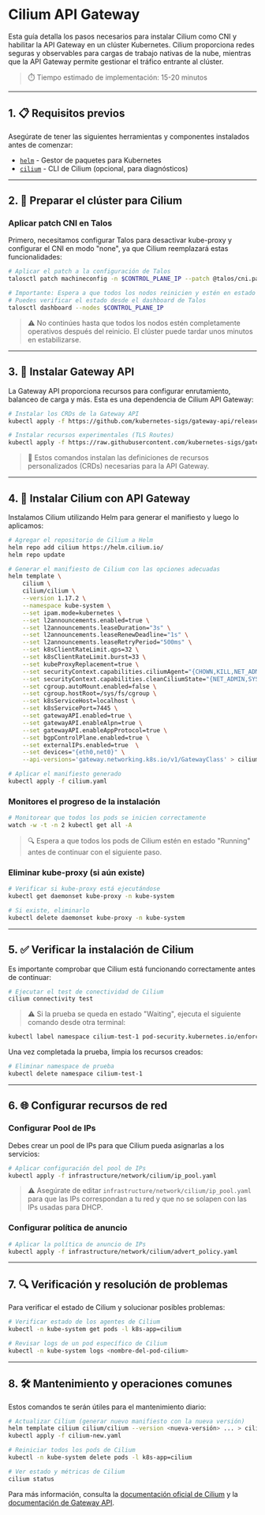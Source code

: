 # Cilium API Gateway

Esta guía detalla los pasos necesarios para instalar Cilium como CNI y habilitar la API Gateway en un clúster Kubernetes. Cilium proporciona redes seguras y observables para cargas de trabajo nativas de la nube, mientras que la API Gateway permite gestionar el tráfico entrante al clúster.

> ⏱️ Tiempo estimado de implementación: 15-20 minutos

---

## 1. 📋 Requisitos previos

Asegúrate de tener las siguientes herramientas y componentes instalados antes de comenzar:

- [`helm`](https://helm.sh/docs/intro/install/) - Gestor de paquetes para Kubernetes
- [`cilium`](https://docs.cilium.io/en/stable/gettingstarted/k8s-install-default/) - CLI de Cilium (opcional, para diagnósticos)

---

## 2. 🔄 Preparar el clúster para Cilium

### Aplicar patch CNI en Talos

Primero, necesitamos configurar Talos para desactivar kube-proxy y configurar el CNI en modo "none", ya que Cilium reemplazará estas funcionalidades:

```bash
# Aplicar el patch a la configuración de Talos
talosctl patch machineconfig -n $CONTROL_PLANE_IP --patch @talos/cni.patch.yaml --endpoints $CONTROL_PLANE_IP --mode=reboot

# Importante: Espera a que todos los nodos reinicien y estén en estado "Ready"
# Puedes verificar el estado desde el dashboard de Talos
talosctl dashboard --nodes $CONTROL_PLANE_IP
```

> ⚠️ No continúes hasta que todos los nodos estén completamente operativos después del reinicio. El clúster puede tardar unos minutos en estabilizarse.

---

## 3. 🚪 Instalar Gateway API

La Gateway API proporciona recursos para configurar enrutamiento, balanceo de carga y más. Esta es una dependencia de Cilium API Gateway:

```bash
# Instalar los CRDs de la Gateway API
kubectl apply -f https://github.com/kubernetes-sigs/gateway-api/releases/download/v1.2.1/standard-install.yaml

# Instalar recursos experimentales (TLS Routes)
kubectl apply -f https://raw.githubusercontent.com/kubernetes-sigs/gateway-api/v1.2.1/config/crd/experimental/gateway.networking.k8s.io_tlsroutes.yaml
```

> 📝 Estos comandos instalan las definiciones de recursos personalizados (CRDs) necesarias para la API Gateway.

---

## 4. 🔌 Instalar Cilium con API Gateway

Instalamos Cilium utilizando Helm para generar el manifiesto y luego lo aplicamos:

```bash
# Agregar el repositorio de Cilium a Helm
helm repo add cilium https://helm.cilium.io/
helm repo update

# Generar el manifiesto de Cilium con las opciones adecuadas
helm template \
    cilium \
    cilium/cilium \
    --version 1.17.2 \
    --namespace kube-system \
    --set ipam.mode=kubernetes \
    --set l2announcements.enabled=true \
    --set l2announcements.leaseDuration="3s" \
    --set l2announcements.leaseRenewDeadline="1s" \
    --set l2announcements.leaseRetryPeriod="500ms" \
    --set k8sClientRateLimit.qps=32 \
    --set k8sClientRateLimit.burst=33 \
    --set kubeProxyReplacement=true \
    --set securityContext.capabilities.ciliumAgent="{CHOWN,KILL,NET_ADMIN,NET_RAW,IPC_LOCK,SYS_ADMIN,SYS_RESOURCE,DAC_OVERRIDE,FOWNER,SETGID,SETUID}" \
    --set securityContext.capabilities.cleanCiliumState="{NET_ADMIN,SYS_ADMIN,SYS_RESOURCE}" \
    --set cgroup.autoMount.enabled=false \
    --set cgroup.hostRoot=/sys/fs/cgroup \
    --set k8sServiceHost=localhost \
    --set k8sServicePort=7445 \
    --set gatewayAPI.enabled=true \
    --set gatewayAPI.enableAlpn=true \
    --set gatewayAPI.enableAppProtocol=true \
    --set bgpControlPlane.enabled=true \
    --set externalIPs.enabled=true  \
    --set devices="{eth0,net0}" \
    --api-versions='gateway.networking.k8s.io/v1/GatewayClass' > cilium.yaml

# Aplicar el manifiesto generado
kubectl apply -f cilium.yaml
```

### Monitores el progreso de la instalación

```bash
# Monitorear que todos los pods se inicien correctamente
watch -w -t -n 2 kubectl get all -A
```

> 🔍 Espera a que todos los pods de Cilium estén en estado "Running" antes de continuar con el siguiente paso.

### Eliminar kube-proxy (si aún existe)

```bash
# Verificar si kube-proxy está ejecutándose
kubectl get daemonset kube-proxy -n kube-system 

# Si existe, eliminarlo
kubectl delete daemonset kube-proxy -n kube-system 
```

---

## 5. ✅ Verificar la instalación de Cilium

Es importante comprobar que Cilium está funcionando correctamente antes de continuar:

```bash
# Ejecutar el test de conectividad de Cilium
cilium connectivity test
```

> ⚠️ Si la prueba se queda en estado "Waiting", ejecuta el siguiente comando desde otra terminal:

```bash
kubectl label namespace cilium-test-1 pod-security.kubernetes.io/enforce=privileged
```

Una vez completada la prueba, limpia los recursos creados:

```bash
# Eliminar namespace de prueba
kubectl delete namespace cilium-test-1
```

---

## 6. 🌐 Configurar recursos de red

### Configurar Pool de IPs

Debes crear un pool de IPs para que Cilium pueda asignarlas a los servicios:

```bash
# Aplicar configuración del pool de IPs
kubectl apply -f infrastructure/network/cilium/ip_pool.yaml
```

> ⚠️ Asegúrate de editar `infrastructure/network/cilium/ip_pool.yaml` para que las IPs correspondan a tu red y que no se solapen con las IPs usadas para DHCP.

### Configurar política de anuncio

```bash
# Aplicar la política de anuncio de IPs
kubectl apply -f infrastructure/network/cilium/advert_policy.yaml
```

---

## 7. 🔍 Verificación y resolución de problemas

Para verificar el estado de Cilium y solucionar posibles problemas:

```bash
# Verificar estado de los agentes de Cilium
kubectl -n kube-system get pods -l k8s-app=cilium

# Revisar logs de un pod específico de Cilium
kubectl -n kube-system logs <nombre-del-pod-cilium>

```

---

## 8. 🛠️ Mantenimiento y operaciones comunes

Estos comandos te serán útiles para el mantenimiento diario:

```bash
# Actualizar Cilium (generar nuevo manifiesto con la nueva versión)
helm template cilium cilium/cilium --version <nueva-versión> ... > cilium-new.yaml
kubectl apply -f cilium-new.yaml

# Reiniciar todos los pods de Cilium
kubectl -n kube-system delete pods -l k8s-app=cilium

# Ver estado y métricas de Cilium
cilium status
```

Para más información, consulta la [documentación oficial de Cilium](https://docs.cilium.io/) y la [documentación de Gateway API](https://gateway-api.sigs.k8s.io/).